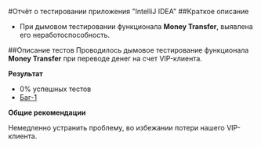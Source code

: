 #Отчёт о тестировании приложения "IntelliJ IDEA"
##Краткое описание
* При дымовом тестировании функционала **Money Transfer**, выявлена его неработоспособность.

##Описание тестов
Проводилось дымовое тестирование функционала **Money Transfer** при переводе денег на счет VIP-клиента.

**Результат**

* 0% успешных тестов
* [Баг-1](https://github.com/Zubareva-Anna/Transfer/issues/1)

**Общие рекомендации**

Немедленно устранить проблему, во избежании потери нашего VIP-клиента.